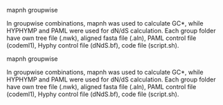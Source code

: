 
mapnh groupwise

In groupwise combinations, mapnh was used to calculate GC*, while HYPHYMP and PAML were used for dN/dS calculation. Each group folder have own tree file (.nwk), aligned fasta file (.aln), PAML control file (codeml1), Hyphy control file (dNdS.bf), code file (script.sh).


mapnh groupwise

In groupwise combinations, mapnh was used to calculate GC*, while HYPHYMP and PAML were used for dN/dS calculation. Each group folder have own tree file (.nwk), aligned fasta file (.aln), PAML control file (codeml1), Hyphy control file (dNdS.bf), code file (script.sh).

